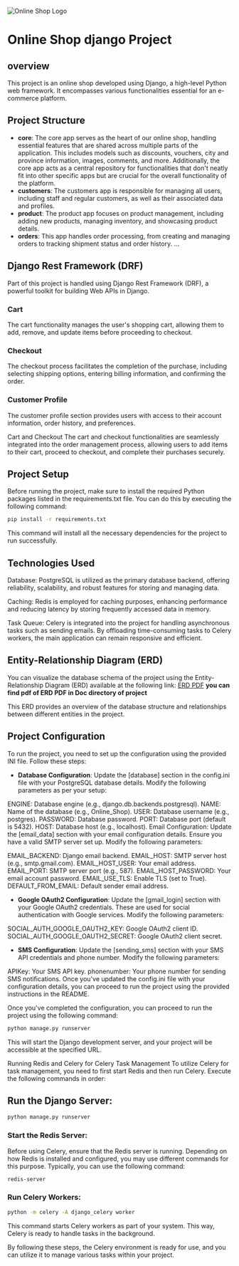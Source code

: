 ![Online Shop Logo](Online-Shop/media/admin-interface/coffee_logo.png)

# Online Shop django Project
## overview
This project is an online shop developed using Django, a high-level Python web framework. It encompasses various functionalities essential for an e-commerce platform.

## Project Structure
- **core**: The core app serves as the heart of our online shop, handling essential features that are shared across multiple parts of the application. This includes models such as discounts, vouchers, city and province information, images, comments, and more. Additionally, the core app acts as a central repository for functionalities that don't neatly fit into other specific apps but are crucial for the overall functionality of the platform.
- **customers**: The customers app is responsible for managing all users, including staff and regular customers, as well as their associated data and profiles.
- **product**: The product app focuses on product management, including adding new products, managing inventory, and showcasing product details.
- **orders**: This app handles order processing, from creating and managing orders to tracking shipment status and order history.
...

## Django Rest Framework (DRF)
Part of this project is handled using Django Rest Framework (DRF), a powerful toolkit for building Web APIs in Django.

### Cart
The cart functionality manages the user's shopping cart, allowing them to add, remove, and update items before proceeding to checkout.

### Checkout
The checkout process facilitates the completion of the purchase, including selecting shipping options, entering billing information, and confirming the order.

### Customer Profile
The customer profile section provides users with access to their account information, order history, and preferences.

Cart and Checkout
The cart and checkout functionalities are seamlessly integrated into the order management process, allowing users to add items to their cart, proceed to checkout, and complete their purchases securely.


## Project Setup
Before running the project, make sure to install the required Python packages listed in the requirements.txt file. You can do this by executing the following command:

```bash
pip install -r requirements.txt
```
This command will install all the necessary dependencies for the project to run successfully.

## Technologies Used
Database: PostgreSQL is utilized as the primary database backend, offering reliability, scalability, and robust features for storing and managing data.

Caching: Redis is employed for caching purposes, enhancing performance and reducing latency by storing frequently accessed data in memory.

Task Queue: Celery is integrated into the project for handling asynchronous tasks such as sending emails. By offloading time-consuming tasks to Celery workers, the main application can remain responsive and efficient.

## Entity-Relationship Diagram (ERD)
You can visualize the database schema of the project using the Entity-Relationship Diagram (ERD) available at the following link:
[ERD PDF](https://dbdiagram.io/d/656c217d56d8064ca044e198)
**you can find pdf of ERD PDF in Doc directory of project**

This ERD provides an overview of the database structure and relationships between different entities in the project.

## Project Configuration
To run the project, you need to set up the configuration using the provided INI file. Follow these steps:

- **Database Configuration**:
Update the [database] section in the config.ini file with your PostgreSQL database details. Modify the following parameters as per your setup:

ENGINE: Database engine (e.g., django.db.backends.postgresql).
NAME: Name of the database (e.g., Online_Shop).
USER: Database username (e.g., postgres).
PASSWORD: Database password.
PORT: Database port (default is 5432).
HOST: Database host (e.g., localhost).
Email Configuration:
Update the [email_data] section with your email configuration details. Ensure you have a valid SMTP server set up. Modify the following parameters:

EMAIL_BACKEND: Django email backend.
EMAIL_HOST: SMTP server host (e.g., smtp.gmail.com).
EMAIL_HOST_USER: Your email address.
EMAIL_PORT: SMTP server port (e.g., 587).
EMAIL_HOST_PASSWORD: Your email account password.
EMAIL_USE_TLS: Enable TLS (set to True).
DEFAULT_FROM_EMAIL: Default sender email address.
- **Google OAuth2 Configuration**:
Update the [gmail_login] section with your Google OAuth2 credentials. These are used for social authentication with Google services. Modify the following parameters:

SOCIAL_AUTH_GOOGLE_OAUTH2_KEY: Google OAuth2 client ID.
SOCIAL_AUTH_GOOGLE_OAUTH2_SECRET: Google OAuth2 client secret.
- **SMS Configuration**:
Update the [sending_sms] section with your SMS API credentials and phone number. Modify the following parameters:

APIKey: Your SMS API key.
phonenumber: Your phone number for sending SMS notifications.
Once you've updated the config.ini file with your configuration details, you can proceed to run the project using the provided instructions in the README.

Once you've completed the configuration, you can proceed to run the project using the following command:

```python
python manage.py runserver
```
This will start the Django development server, and your project will be accessible at the specified URL.

Running Redis and Celery for Celery Task Management
To utilize Celery for task management, you need to first start Redis and then run Celery. Execute the following commands in order:

## Run the Django Server:


```python
python manage.py runserver
```
### Start the Redis Server:
Before using Celery, ensure that the Redis server is running. Depending on how Redis is installed and configured, you may use different commands for this purpose. Typically, you can use the following command:


```bash
redis-server
```
### Run Celery Workers:


```bash
python -m celery -A django_celery worker
```
This command starts Celery workers as part of your system. This way, Celery is ready to handle tasks in the background.

By following these steps, the Celery environment is ready for use, and you can utilize it to manage various tasks within your project.


